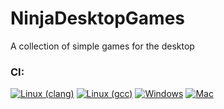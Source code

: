 # NinjaDesktopGames
A collection of simple games for the desktop

### CI:
[![Linux (clang)](https://github.com/nbollom/NinjaDesktopGames/actions/workflows/cmake_linux_clang.yml/badge.svg)](https://github.com/nbollom/NinjaDesktopGames/actions/workflows/cmake_linux_clang.yml) [![Linux (gcc)](https://github.com/nbollom/NinjaDesktopGames/actions/workflows/cmake_linux_gcc.yml/badge.svg)](https://github.com/nbollom/NinjaDesktopGames/actions/workflows/cmake_linux_gcc.yml) [![Windows](https://github.com/nbollom/NinjaDesktopGames/actions/workflows/cmake_windows.yml/badge.svg)](https://github.com/nbollom/NinjaDesktopGames/actions/workflows/cmake_windows.yml) [![Mac](https://github.com/nbollom/NinjaDesktopGames/actions/workflows/cmake_mac.yml/badge.svg)](https://github.com/nbollom/NinjaDesktopGames/actions/workflows/cmake_mac.yml)